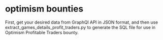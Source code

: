 # optimism bounties
First, get your desired data from GraphQl API in JSON format, and then use extract_games_details_profit_traders.py to generate the SQL file for use in Optimism Profitable Traders bounty.
